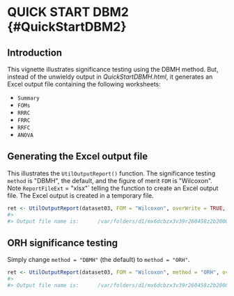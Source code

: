 # QUICK START DBM2 {#QuickStartDBM2}



## Introduction
This vignette illustrates significance testing using the DBMH method. But, instead of the unwieldy output in *QuickStartDBMH.html*, it generates an Excel output file containing the following worksheets:

* `Summary`
* `FOMs`
* `RRRC`
* `FRRC`
* `RRFC`
* `ANOVA`


## Generating the Excel output file

This illustrates the `UtilOutputReport()` function. The significance testing `method` is "DBMH", the default, and the figure of merit `FOM` is  "Wilcoxon". Note `ReportFileExt` = "xlsx"` telling
the function to create an Excel output file. The Excel output is created in a temporary file.


```r
ret <- UtilOutputReport(dataset03, FOM = "Wilcoxon", overWrite = TRUE, ReportFileExt = "xlsx")
#> 
#> Output file name is: 	 /var/folders/d1/mx6dcbzx3v39r260458z2b200000gn/T//RtmpERnfez/RJafrocUtilOutputReport66bf942ceed.xlsx
```


## ORH significance testing
Simply change `method = "DBMH"` (the default) to `method = "ORH"`.



```r
ret <- UtilOutputReport(dataset03, FOM = "Wilcoxon", method = "ORH", overWrite = TRUE, ReportFileExt = "xlsx")
#> 
#> Output file name is: 	 /var/folders/d1/mx6dcbzx3v39r260458z2b200000gn/T//RtmpERnfez/RJafrocUtilOutputReport66bf2a796dff.xlsx
```


